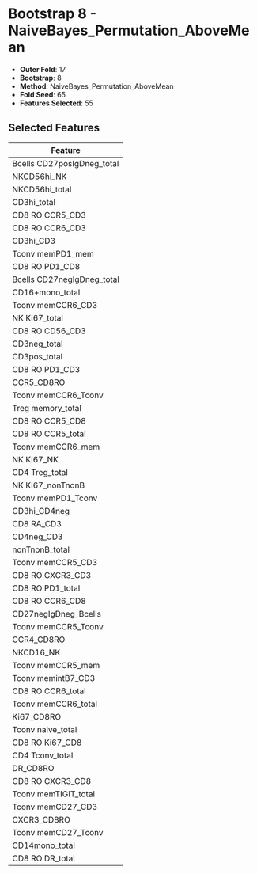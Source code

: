 # Bootstrap 8 - NaiveBayes_Permutation_AboveMean

- **Outer Fold**: 17
- **Bootstrap**: 8
- **Method**: NaiveBayes_Permutation_AboveMean
- **Fold Seed**: 65
- **Features Selected**: 55

## Selected Features

| Feature |
|---------|
| Bcells CD27posIgDneg_total |
| NKCD56hi_NK |
| NKCD56hi_total |
| CD3hi_total |
| CD8 RO CCR5_CD3 |
| CD8 RO CCR6_CD3 |
| CD3hi_CD3 |
| Tconv memPD1_mem |
| CD8 RO PD1_CD8 |
| Bcells CD27negIgDneg_total |
| CD16+mono_total |
| Tconv memCCR6_CD3 |
| NK Ki67_total |
| CD8 RO CD56_CD3 |
| CD3neg_total |
| CD3pos_total |
| CD8 RO PD1_CD3 |
| CCR5_CD8RO |
| Tconv memCCR6_Tconv |
| Treg memory_total |
| CD8 RO CCR5_CD8 |
| CD8 RO CCR5_total |
| Tconv memCCR6_mem |
| NK Ki67_NK |
| CD4 Treg_total |
| NK Ki67_nonTnonB |
| Tconv memPD1_Tconv |
| CD3hi_CD4neg |
| CD8 RA_CD3 |
| CD4neg_CD3 |
| nonTnonB_total |
| Tconv memCCR5_CD3 |
| CD8 RO CXCR3_CD3 |
| CD8 RO PD1_total |
| CD8 RO CCR6_CD8 |
| CD27negIgDneg_Bcells |
| Tconv memCCR5_Tconv |
| CCR4_CD8RO |
| NKCD16_NK |
| Tconv memCCR5_mem |
| Tconv memintB7_CD3 |
| CD8 RO CCR6_total |
| Tconv memCCR6_total |
| Ki67_CD8RO |
| Tconv naive_total |
| CD8 RO Ki67_CD8 |
| CD4 Tconv_total |
| DR_CD8RO |
| CD8 RO CXCR3_CD8 |
| Tconv memTIGIT_total |
| Tconv memCD27_CD3 |
| CXCR3_CD8RO |
| Tconv memCD27_Tconv |
| CD14mono_total |
| CD8 RO DR_total |

